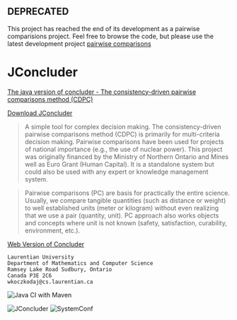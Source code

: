 ## DEPRECATED <former description>
  
This project has reached the end of its development as a pairwise comparisions project. Feel free to browse the code, but please use the latest development project [pairwise comparisons](https://github.com/pathak-gaurav/pairwise-comparision)
    
# JConcluder 

[The java version of concluder - The consistency-driven pairwise comparisons method (CDPC)](https://web.cs.laurentian.ca/wkoczkodaj/p/JACS_BSN2009.pdf)

[Download JConcluder](https://github.com/pathak-gaurav/jconcluder/releases/download/Treemap/jconcluder-1.0-SNAPSHOT.jar)

>A simple tool for complex decision making.
The consistency-driven pairwise comparisons method (CDPC) is primarily for multi-criteria decision making. Pairwise comparisons have been used for projects of national importance (e.g., the use of nuclear power). This project was originally financed by the Ministry of Northern Ontario and Mines well as Euro Grant (Human Capital). It is a standalone system but could also be used with any expert or knowledge management system.

>Pairwise comparisons (PC) are basis for practically the entire science. Usually, we compare tangible quantities (such as distance or weight) to well established units (meter or kilogram) without even realizing that we use a pair (quantity, unit). PC approach also works objects and concepts where unit is not known (safety, satisfaction, curability, environment, etc.). 

[Web Version of Concluder](https://github.com/pathak-gaurav/jconcluder-web)

    Laurentian University
    Department of Mathematics and Computer Science
    Ramsey Lake Road Sudbury, Ontario
    Canada P3E 2C6
    wkoczkodaj@cs.laurentian.ca


![Java CI with Maven](https://github.com/pathak-gaurav/jconcluder/workflows/Java%20CI%20with%20Maven/badge.svg)

![JConcluder](https://user-images.githubusercontent.com/31382963/100374067-bdc0ec00-3031-11eb-9e12-035d572a1651.PNG)
![SystemConf](https://user-images.githubusercontent.com/31382963/100374073-bef21900-3031-11eb-8c27-04cb448b944a.PNG)




